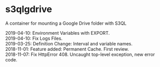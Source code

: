 # s3qlgdrive

A container for mounting a Google Drive folder with S3QL

2019-04-10: Environment Variables with EXPORT.  
2019-04-10: Fix Logs Files.  
2019-03-25: Definition Change: Interval and variable names.  
2018-11-01: Feature added: Permanent Cache. First review.  
2018-11-07: Fix HttpError 408. Uncaught top-level exception, new error code.